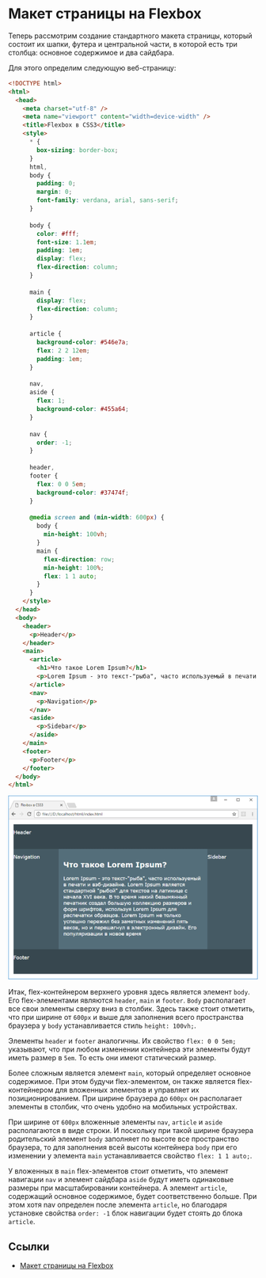 # Макет страницы на Flexbox

Теперь рассмотрим создание стандартного макета страницы, который состоит их шапки, футера и центральной части, в которой есть три столбца: основное содержимое и два сайдбара.

Для этого определим следующую веб-страницу:

```html
<!DOCTYPE html>
<html>
  <head>
    <meta charset="utf-8" />
    <meta name="viewport" content="width=device-width" />
    <title>Flexbox в CSS3</title>
    <style>
      * {
        box-sizing: border-box;
      }
      html,
      body {
        padding: 0;
        margin: 0;
        font-family: verdana, arial, sans-serif;
      }

      body {
        color: #fff;
        font-size: 1.1em;
        padding: 1em;
        display: flex;
        flex-direction: column;
      }

      main {
        display: flex;
        flex-direction: column;
      }

      article {
        background-color: #546e7a;
        flex: 2 2 12em;
        padding: 1em;
      }

      nav,
      aside {
        flex: 1;
        background-color: #455a64;
      }

      nav {
        order: -1;
      }

      header,
      footer {
        flex: 0 0 5em;
        background-color: #37474f;
      }

      @media screen and (min-width: 600px) {
        body {
          min-height: 100vh;
        }
        main {
          flex-direction: row;
          min-height: 100%;
          flex: 1 1 auto;
        }
      }
    </style>
  </head>
  <body>
    <header>
      <p>Header</p>
    </header>
    <main>
      <article>
        <h1>Что такое Lorem Ipsum?</h1>
        <p>Lorem Ipsum - это текст-"рыба", часто используемый в печати и вэб-дизайне. Lorem Ipsum является стандартной "рыбой" для текстов на латинице с начала XVI века. В то время некий безымянный печатник создал большую коллекцию размеров и форм шрифтов, используя Lorem Ipsum для распечатки образцов. Lorem Ipsum не только успешно пережил без заметных изменений пять веков, но и перешагнул в электронный дизайн. Его популяризации в новое время</p>
      </article>
      <nav>
        <p>Navigation</p>
      </nav>
      <aside>
        <p>Sidebar</p>
      </aside>
    </main>
    <footer>
      <p>Footer</p>
    </footer>
  </body>
</html>
```

![Макет страницы на Flexbox](flex-10-1.png)

Итак, flex-контейнером верхнего уровня здесь является элемент `body`. Его flex-элементами являются `header`, `main` и `footer`. `Body` располагает все свои элементы сверху вниз в столбик. Здесь также стоит отметить, что при ширине от `600px` и выше для заполнения всего пространства браузера у `body` устанавливается стиль `height: 100vh;`.

Элементы `header` и `footer` аналогичны. Их свойство `flex: 0 0 5em;` указывают, что при любом изменении контейнера эти элементы будут иметь размер в `5em`. То есть они имеют статический размер.

Более сложным является элемент `main`, который определяет основное содержимое. При этом будучи flex-элементом, он также является flex-контейнером для вложенных элементов и управляет их позиционированием. При ширине браузера до `600px` он располагает элементы в столбик, что очень удобно на мобильных устройствах.

При ширине от `600px` вложенные элементы `nav`, `article` и `aside` располагаются в виде строки. И поскольку при такой ширине браузера родительский элемент `body` заполняет по высоте все пространство браузера, то для заполнения всей высоты контейнера `body` при его изменении у элемента `main` устанавливается свойство `flex: 1 1 auto;`.

У вложенных в `main` flex-элементов стоит отметить, что элемент навигации `nav` и элемент сайдбара `aside` будут иметь одинаковые размеры при масштабировании контейнера. А элемент `article`, содержащий основное содержимое, будет соответственно больше. При этом хотя nav определен после элемента `article`, но благодаря установке свойства `order: -1` блок навигации будет стоять до блока `article`.

## Ссылки

- [Макет страницы на Flexbox](https://metanit.com/web/html5/12.10.php)
